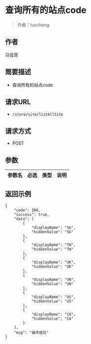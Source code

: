 # 查询所有的站点code

> 作者：luocheng

## 作者
马佳菲
    
## 简要描述

- 查询所有的站点code

## 请求URL
- ` /store/site/listAllSite `
  
## 请求方式
- POST 

## 参数

|参数名|必选|类型|说明|
|:----    |:---|:----- |-----   |

## 返回示例 

``` 
{
    "code": 200,
    "success": true,
    "data": [
        {
            "displayName": "SG",
            "hiddenValue": "SG"
        },
        {
            "displayName": "TH",
            "hiddenValue": "TH"
        },
        {
            "displayName": "UK",
            "hiddenValue": "UK"
        },
        {
            "displayName": "VN",
            "hiddenValue": "VN"
        },
        {
            "displayName": "US",
            "hiddenValue": "US"
        },
        {
            "displayName": "CA",
            "hiddenValue": "CA"
        }
    ],
    "msg": "操作成功"
}
```